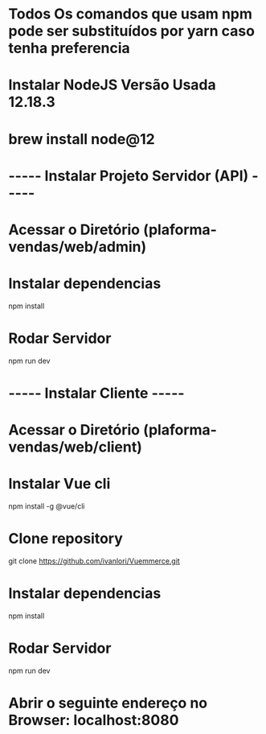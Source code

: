 # Todos Os comandos que usam npm pode ser substituídos por yarn caso tenha preferencia

# Instalar NodeJS Versão Usada 12.18.3

# 
# brew install node@12


# ----- Instalar Projeto Servidor (API) -----

# Acessar o Diretório (plaforma-vendas/web/admin)

# Instalar dependencias
npm install

# Rodar Servidor
npm run dev


# ----- Instalar Cliente -----

# Acessar o Diretório (plaforma-vendas/web/client)

# Instalar Vue cli
npm install -g @vue/cli

# Clone repository
git clone https://github.com/ivanlori/Vuemmerce.git

# Instalar dependencias
npm install

# Rodar Servidor
npm run dev

# Abrir o seguinte endereço no Browser: localhost:8080
